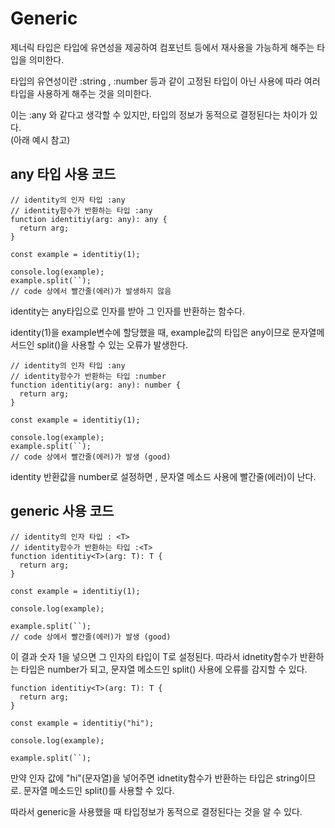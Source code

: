 # Generic

제너릭 타입은 타입에 유연성을 제공하여 컴포넌트 등에서 재사용을 가능하게 해주는 타입을 의미한다.

타입의 유연성이란 :string , :number 등과 같이 고정된 타입이 아닌 사용에 따라 여러 타입을 사용하게 해주는 것을 의미한다.

이는 :any 와 같다고 생각할 수 있지만, 타입의 정보가 동적으로 결정된다는 차이가 있다.  
(아래 예시 참고)

## any 타입 사용 코드

```tsx
// identity의 인자 타입 :any
// identity함수가 반환하는 타입 :any
function identitiy(arg: any): any {
  return arg;
}

const example = identitiy(1);

console.log(example);
example.split(``);
// code 상에서 빨간줄(에러)가 발생하지 않음
```

identity는 any타입으로 인자를 받아 그 인자를 반환하는 함수다.

identity(1)을 example변수에 할당했을 때, example값의 타입은 any이므로 문자열메서드인 split()을 사용할 수 있는 오류가 발생한다.

```tsx
// identity의 인자 타입 :any
// identity함수가 반환하는 타입 :number
function identitiy(arg: any): number {
  return arg;
}

const example = identitiy(1);

console.log(example);
example.split(``);
// code 상에서 빨간줄(에러)가 발생 (good)
```

identity 반환값을 number로 설정하면 , 문자열 메소드 사용에 빨간줄(에러)이 난다.

## generic 사용 코드

```tsx
// identity의 인자 타입 : <T>
// identity함수가 반환하는 타입 :<T>
function identitiy<T>(arg: T): T {
  return arg;
}

const example = identitiy(1);

console.log(example);

example.split(``);
// code 상에서 빨간줄(에러)가 발생 (good)
```

이 결과 숫자 1을 넣으면 그 인자의 타입이 T로 설정된다.
따라서 idnetity함수가 반환하는 타입은 number가 되고, 문자열 메소드인 split() 사용에 오류를 감지할 수 있다.

```tsx
function identitiy<T>(arg: T): T {
  return arg;
}

const example = identitiy("hi");

console.log(example);

example.split(``);
```

만약 인자 값에 "hi"(문자열)을 넣어주면
idnetity함수가 반환하는 타입은 string이므로.
문자열 메소드인 split()를 사용할 수 있다.

따라서 generic을 사용했을 때 타입정보가 동적으로 결정된다는 것을 알 수 있다.
